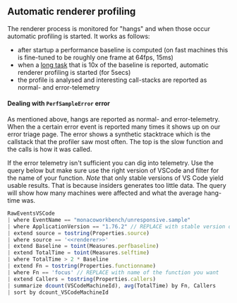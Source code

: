 ## Automatic renderer profiling

The renderer process is monitored for "hangs" and when those occur automatic profiling is started. It works as follows:

* after startup a performance baseline is computed (on fast machines this is fine-tuned to be roughly one frame at 64fps, 15ms)
* when a [long task](https://developer.mozilla.org/en-US/docs/Web/API/PerformanceLongTaskTiming) that is 10x of the baseline is reported, automatic renderer profiling is started (for 5secs)
* the profile is analysed and interesting call-stacks are reported as normal- and error-telemetry


#### Dealing with `PerfSampleError` error

As mentioned above, hangs are reported as normal- and error-telemetry. When the a certain error event is reported many times it shows up on our error triage page. The error shows a synthetic stacktrace which is the callstack that the profiler saw most often. The top is the slow function and the calls is how it was called. 

If the error telemetry isn't sufficient you can dig into telemetry. Use the query below but make sure use the right version of VSCode and filter for the name of your function. _Note_ that only stable versions of VS Code yield usable results. That is because insiders generates too little data. The query will show how many machines were affected and what the average hang-time was. 

```js
RawEventsVSCode
| where EventName == "monacoworkbench/unresponsive.sample"
| where ApplicationVersion == "1.76.2" // REPLACE with stable version of vscode
| extend source = tostring(Properties.source)
| where source == '<<renderer>>'
| extend Baseline = toint(Measures.perfbaseline)
| extend TotalTime = toint(Measures.selftime)
| where TotalTime > 2 * Baseline
| extend Fn = tostring(Properties.functionname)
| where Fn == 'focus' // REPLACE with name of the function you want
| extend Callers = tostring(Properties.callers)
| summarize dcount(VSCodeMachineId), avg(TotalTime) by Fn, Callers
| sort by dcount_VSCodeMachineId

```